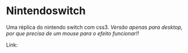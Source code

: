 # Nintendoswitch


Uma réplica do nintendo switch com css3.
*Versão apenas para desktop, por que precisa de um mouse para o efeito funcionar!!*

Link:
